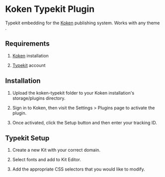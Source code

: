 Koken Typekit Plugin
=============

Typekit embedding for the [Koken](http://koken.me) publishing system. Works with any theme .

Requirements
------------

1. [Koken](http://koken.me) installation

2. [Typekit](http://typekit.com) account

Installation
------------

1. Upload the koken-typekit folder to your Koken installation's storage/plugins directory.

2. Sign in to Koken, then visit the Settings > Plugins page to activate the plugin.

3. Once activated, click the Setup button and then enter your tracking ID.

Typekit Setup
-------------

1. Create a new Kit with your correct domain.

2. Select fonts and add to Kit Editor.

3. Add the appropriate CSS selectors that you would like to modify.